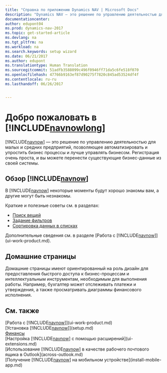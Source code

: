 ```yaml
---
title: "Справка по приложению Dynamics NAV | Microsoft Docs"
description: "Dynamics NAV — это решение по управлению деятельностью для малых и средних предприятий, позволяющее автоматизировать и упростить бизнес процессы и лучше управлять бизнесом."
documentationcenter: 
author: edupont04
ms.prod: dynamics-nav-2017
ms.topic: get-started-article
ms.devlang: na
ms.tgt_pltfrm: na
ms.workload: na
ms.search.keywords: setup wizard
ms.date: 06/21/2017
ms.author: edupont
ms.translationtype: Human Translation
ms.sourcegitcommit: 51adfb3588099c496f0946ff71da5c6fe518f070
ms.openlocfilehash: 47766b9163ef87d90275f7820c845ad53524df4f
ms.contentlocale: ru-ru
ms.lasthandoff: 06/26/2017


---
```


# <a name="welcome-to-includenavnowlongincludesnavnowlongmdmd"></a>Добро пожаловать в [!INCLUDE[navnowlong](includes/navnowlong_md.md)]
[!INCLUDE[navnow](includes/navnow_md.md)] — это решение по управлению деятельностью для малых и средних предприятий, позволяющее автоматизировать и упростить бизнес процессы и лучше управлять бизнесом. Регистрация очень проста, и вы можете перенести существующие бизнес-данные из своей системы.

## <a name="get-to-know-includenavnowincludesnavnowmdmd"></a>Обзор [!INCLUDE[navnow](includes/navnow_md.md)]
В [!INCLUDE[navnow](includes/navnow_md.md)] некоторые моменты будут хорошо знакомы вам, а другие могут быть незнакомы.  

Краткие и полезные советы см. в разделах:  

* [Поиск вещей](ui-search.md)  
* [Задание фильтров](ui-enter-criteria-filters.md)  
* [Сортировка данных в списках](ui-sorting.md)  

Дополнительные сведения см. в разделе [Работа с [!INCLUDE[navnow](includes/navnow_md.md)]](ui-work-product.md).  

## <a name="the-home-pages"></a>Домашние страницы
Домашние страницы имеют ориентированный на роль дизайн для предоставления быстрого доступа к бизнес-процессам и интеллектуальным инструментам, необходимым для выполнения работы. Например, бухгалтер может отслеживать платежи и утверждения, а также просматривать диаграммы финансового исполнения.  

## <a name="see-also"></a>См. также
[Работа с [!INCLUDE[navnow](includes/navnow_md.md)]](ui-work-product.md)  
[Установка [!INCLUDE[navnow](includes/navnow_md.md)]](setup.md)  
[Финансы](finance-setup.md)  
[Настройка [!INCLUDE[navnow](includes/navnow_md.md)] с помощью расширений](ui-extensions.md)  
[Использование [!INCLUDE[navnow](includes/navnow_md.md)] в качестве рабочего почтового ящика в Outlook](across-outlook.md)  
[Получение [!INCLUDE[navnow](includes/navnow_md.md)] на мобильном устройстве](install-mobile-app.md)  


